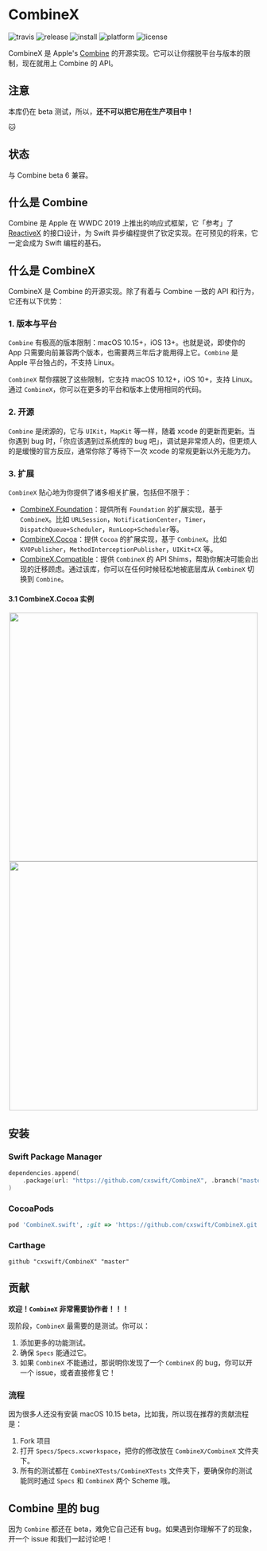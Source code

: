 # CombineX

![travis](https://img.shields.io/travis/cxswift/CombineX.svg)
![release](https://img.shields.io/github/release-pre/cxswift/combinex)
![install](https://img.shields.io/badge/install-spm%20%7C%20cocoapods%20%7C%20carthage-ff69b4)
![platform](https://img.shields.io/badge/platform-ios%20%7C%20macos%20%7C%20watchos%20%7C%20tvos%20%7C%20linux-lightgrey)
![license](https://img.shields.io/github/license/cxswift/combinex?color=black)

CombineX 是 Apple's [Combine](https://developer.apple.com/documentation/combine) 的开源实现。它可以让你摆脱平台与版本的限制，现在就用上 Combine 的 API。

## 注意

本库仍在 beta 测试，所以，**还不可以把它用在生产项目中！**

🐱

## 状态

与 Combine beta 6 兼容。

## 什么是 Combine

Combine 是 Apple 在 WWDC 2019 上推出的响应式框架，它「参考」了 [ReactiveX](http://reactivex.io/) 的接口设计，为 Swift 异步编程提供了钦定实现。在可预见的将来，它一定会成为 Swift 编程的基石。

## 什么是 CombineX

CombineX 是 Combine 的开源实现。除了有着与 Combine 一致的 API 和行为，它还有以下优势：

### 1. 版本与平台

`Combine` 有极高的版本限制：macOS 10.15+，iOS 13+。也就是说，即使你的 App 只需要向前兼容两个版本，也需要两三年后才能用得上它。`Combine` 是 Apple 平台独占的，不支持 Linux。

`CombineX` 帮你摆脱了这些限制，它支持 macOS 10.12+，iOS 10+，支持 Linux。通过 `CombineX`，你可以在更多的平台和版本上使用相同的代码。

### 2. 开源

`Combine` 是闭源的，它与 `UIKit`，`MapKit` 等一样，随着 xcode 的更新而更新。当你遇到 bug 时，「你应该遇到过系统库的 bug 吧」，调试是非常烦人的，但更烦人的是缓慢的官方反应，通常你除了等待下一次 xcode 的常规更新以外无能为力。

### 3. 扩展

`CombineX` 贴心地为你提供了诸多相关扩展，包括但不限于：

- [CombineX.Foundation](https://github.com/luoxiu/CombineX.Foundation)：提供所有 `Foundation` 的扩展实现，基于 `CombineX`。比如 `URLSession`，`NotificationCenter`，`Timer`，`DispatchQueue+Scheduler`，`RunLoop+Scheduler`等。
- [CombineX.Cocoa](https://github.com/luoxiu/CombineX.Cocoa)：提供 `Cocoa` 的扩展实现，基于 `CombineX`。比如 `KVOPublisher`，`MethodInterceptionPublisher`，`UIKit+CX` 等。
- [CombineX.Compatible](https://github.com/CombineXCommunity/CombineX.Compatible)：提供 `CombineX` 的 API Shims，帮助你解决可能会出现的迁移顾虑。通过该库，你可以在任何时候轻松地被底层库从 `CombineX` 切换到 `Combine`。

#### 3.1 CombineX.Cocoa 实例

<p align="center">
<img src="demo.1.gif" height="500">
<img src="demo.2.gif" height="500">
</p>

## 安装

### Swift Package Manager

```swift
dependencies.append(
    .package(url: "https://github.com/cxswift/CombineX", .branch("master"))
)
```

### CocoaPods

```ruby
pod 'CombineX.swift', :git => 'https://github.com/cxswift/CombineX.git', :branch => 'master'
```

### Carthage

```carthage
github "cxswift/CombineX" "master"
```

## 贡献

**欢迎！`CombineX` 非常需要协作者！！！**

现阶段，`CombineX` 最需要的是测试。你可以：

1. 添加更多的功能测试。
2. 确保 `Specs` 能通过它。
3. 如果 `CombineX` 不能通过，那说明你发现了一个 `CombineX` 的 bug，你可以开一个 issue，或者直接修复它！

### 流程

因为很多人还没有安装 macOS 10.15 beta，比如我，所以现在推荐的贡献流程是：

1. Fork 项目
2. 打开 `Specs/Specs.xcworkspace`，把你的修改放在 `CombineX/CombineX` 文件夹下。
3. 所有的测试都在 `CombineXTests/CombineXTests` 文件夹下，要确保你的测试能同时通过 `Specs` 和 `CombineX` 两个 Scheme 哦。

## Combine 里的 bug

因为 `Combine` 都还在 beta，难免它自己还有 bug。如果遇到你理解不了的现象，开一个 issue 和我们一起讨论吧！
